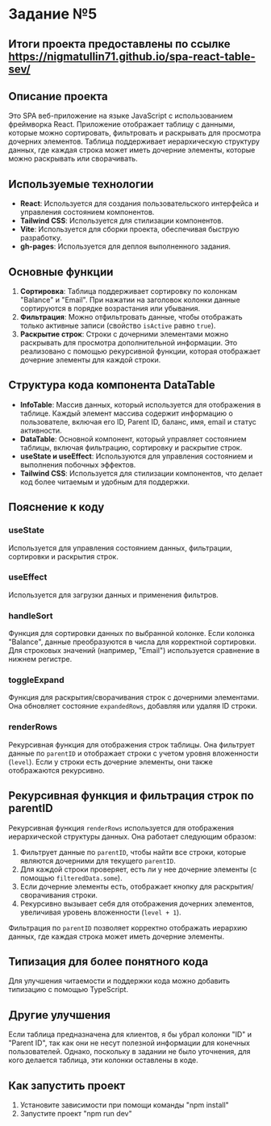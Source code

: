 # Задание №5

## Итоги проекта предоставлены по ссылке https://nigmatullin71.github.io/spa-react-table-sev/

## Описание проекта
Это SPA веб-приложение на языке JavaScript с использованием фреймворка React. Приложение отображает таблицу с данными, которые можно сортировать, фильтровать и раскрывать для просмотра дочерних элементов. Таблица поддерживает иерархическую структуру данных, где каждая строка может иметь дочерние элементы, которые можно раскрывать или сворачивать.

## Используемые технологии
- **React**: Используется для создания пользовательского интерфейса и управления состоянием компонентов.
- **Tailwind CSS**: Используется для стилизации компонентов.
- **Vite**: Используется для сборки проекта, обеспечивая быструю разработку.
- **gh-pages**: Используется для деплоя выполненного задания.

## Основные функции
1. **Сортировка**: Таблица поддерживает сортировку по колонкам "Balance" и "Email". При нажатии на заголовок колонки данные сортируются в порядке возрастания или убывания.
2. **Фильтрация**: Можно отфильтровать данные, чтобы отображать только активные записи (свойство `isActive` равно `true`).
3. **Раскрытие строк**: Строки с дочерними элементами можно раскрывать для просмотра дополнительной информации. Это реализовано с помощью рекурсивной функции, которая отображает дочерние элементы для каждой строки.

## Структура кода компонента DataTable
- **InfoTable**: Массив данных, который используется для отображения в таблице. Каждый элемент массива содержит информацию о пользователе, включая его ID, Parent ID, баланс, имя, email и статус активности.
- **DataTable**: Основной компонент, который управляет состоянием таблицы, включая фильтрацию, сортировку и раскрытие строк.
- **useState и useEffect**: Используются для управления состоянием и выполнения побочных эффектов.
- **Tailwind CSS**: Используется для стилизации компонентов, что делает код более читаемым и удобным для поддержки.

## Пояснение к коду

### useState
Используется для управления состоянием данных, фильтрации, сортировки и раскрытия строк.

### useEffect
Используется для загрузки данных и применения фильтров. 

### handleSort
Функция для сортировки данных по выбранной колонке. Если колонка "Balance", данные преобразуются в числа для корректной сортировки. Для строковых значений (например, "Email") используется сравнение в нижнем регистре.

### toggleExpand
Функция для раскрытия/сворачивания строк с дочерними элементами. Она обновляет состояние `expandedRows`, добавляя или удаляя ID строки.

### renderRows
Рекурсивная функция для отображения строк таблицы. Она фильтрует данные по `parentID` и отображает строки с учетом уровня вложенности (`level`). Если у строки есть дочерние элементы, они также отображаются рекурсивно.

## Рекурсивная функция и фильтрация строк по parentID
Рекурсивная функция `renderRows` используется для отображения иерархической структуры данных. Она работает следующим образом:
1. Фильтрует данные по `parentID`, чтобы найти все строки, которые являются дочерними для текущего `parentID`.
2. Для каждой строки проверяет, есть ли у нее дочерние элементы (с помощью `filteredData.some`).
3. Если дочерние элементы есть, отображает кнопку для раскрытия/сворачивания строки.
4. Рекурсивно вызывает себя для отображения дочерних элементов, увеличивая уровень вложенности (`level + 1`).

Фильтрация по `parentID` позволяет корректно отображать иерархию данных, где каждая строка может иметь дочерние элементы.

## Типизация для более понятного кода
Для улучшения читаемости и поддержки кода можно добавить типизацию с помощью TypeScript.

## Другие улучшения
Если таблица предназначена для клиентов, я бы убрал колонки "ID" и "Parent ID", так как они не несут полезной информации для конечных пользователей. Однако, поскольку в задании не было уточнения, для кого делается таблица, эти колонки оставлены в коде.

## Как запустить проект
1. Установите зависимости при помощи команды "npm install"
2. Запустите проект "npm run dev"